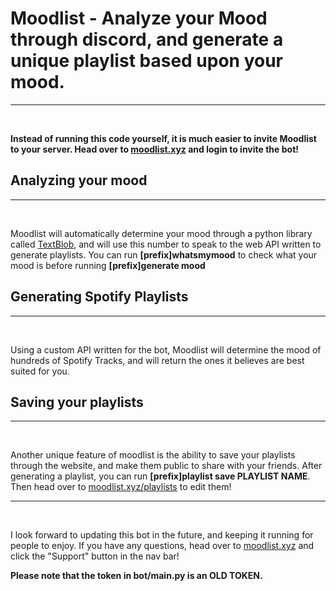 # Moodlist - Analyze your Mood through discord, and generate a unique playlist based upon your mood.
<hr><br>

<strong>Instead of running this code yourself, it is much easier to invite Moodlist to your server. Head over to [moodlist.xyz](https://moodlist.xyz) and login to invite the bot!</strong>

## Analyzing your mood
<hr><br>

Moodlist will automatically determine your mood through a python library called [TextBlob](https://textblob.readthedocs.io/en/dev/), and will use this number to speak to the web API written to generate playlists. You can run <strong>[prefix]whatsmymood</strong> to check what your mood is before running <strong>[prefix]generate mood</strong>

## Generating Spotify Playlists
<hr><br>

Using a custom API written for the bot, Moodlist will determine the mood of hundreds of Spotify Tracks, and will return the ones it believes are best suited for you.

## Saving your playlists
<hr><br>

Another unique feature of moodlist is the ability to save your playlists through the website, and make them public to share with your friends. After generating a playlist, you can run <strong>[prefix]playlist save PLAYLIST NAME</strong>. Then head over to [moodlist.xyz/playlists](https://moodlist.xyz/playlists) to edit them!

<hr><br>

I look forward to updating this bot in the future, and keeping it running for people to enjoy. If you have any questions, head over to [moodlist.xyz](https://moodlist.xyz) and click the "Support" button in the nav bar!

<strong>Please note that the token in bot/main.py is an OLD TOKEN.
